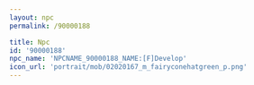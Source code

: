 ```yaml
---
layout: npc
permalink: /90000188

title: Npc
id: '90000188'
npc_name: 'NPCNAME_90000188_NAME:[F]Develop'
icon_url: 'portrait/mob/02020167_m_fairyconehatgreen_p.png'
---
```

